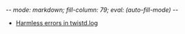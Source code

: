  -*- mode: markdown; fill-column: 79; eval: (auto-fill-mode) -*-

 * [Harmless errors in twistd.log](http://trac.buildbot.net/ticket/2368)
